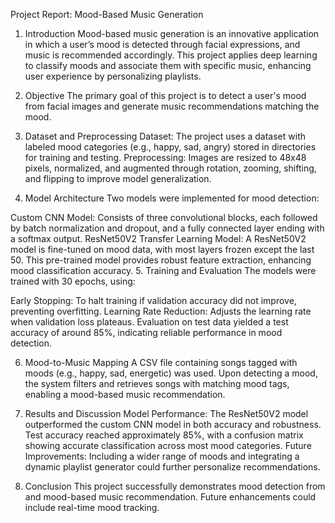 Project Report: Mood-Based Music Generation
1. Introduction
Mood-based music generation is an innovative application in which a user’s mood is detected through facial expressions, and music is recommended accordingly. This project applies deep learning to classify moods and associate them with specific music, enhancing user experience by personalizing playlists.

2. Objective
The primary goal of this project is to detect a user's mood from facial images and generate music recommendations matching the mood.

3. Dataset and Preprocessing
Dataset: The project uses a dataset with labeled mood categories (e.g., happy, sad, angry) stored in directories for training and testing.
Preprocessing: Images are resized to 48x48 pixels, normalized, and augmented through rotation, zooming, shifting, and flipping to improve model generalization.
4. Model Architecture
Two models were implemented for mood detection:

Custom CNN Model: Consists of three convolutional blocks, each followed by batch normalization and dropout, and a fully connected layer ending with a softmax output.
ResNet50V2 Transfer Learning Model: A ResNet50V2 model is fine-tuned on mood data, with most layers frozen except the last 50. This pre-trained model provides robust feature extraction, enhancing mood classification accuracy.
5. Training and Evaluation
The models were trained with 30 epochs, using:

Early Stopping: To halt training if validation accuracy did not improve, preventing overfitting.
Learning Rate Reduction: Adjusts the learning rate when validation loss plateaus.
Evaluation on test data yielded a test accuracy of around 85%, indicating reliable performance in mood detection.

6. Mood-to-Music Mapping
A CSV file containing songs tagged with moods (e.g., happy, sad, energetic) was used. Upon detecting a mood, the system filters and retrieves songs with matching mood tags, enabling a mood-based music recommendation.

7. Results and Discussion
Model Performance: The ResNet50V2 model outperformed the custom CNN model in both accuracy and robustness. Test accuracy reached approximately 85%, with a confusion matrix showing accurate classification across most mood categories.
Future Improvements: Including a wider range of moods and integrating a dynamic playlist generator could further personalize recommendations.
8. Conclusion
This project successfully demonstrates mood detection from  and mood-based music recommendation. Future enhancements could include real-time mood tracking.


